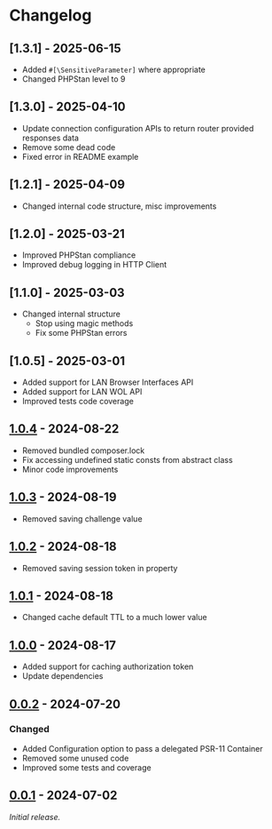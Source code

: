 # Changelog

## [1.3.1] - 2025-06-15

- Added `#[\SensitiveParameter]` where appropriate
- Changed PHPStan level to 9

## [1.3.0] - 2025-04-10

- Update connection configuration APIs to return router provided responses data
- Remove some dead code
- Fixed error in README example

## [1.2.1] - 2025-04-09

- Changed internal code structure, misc improvements

## [1.2.0] - 2025-03-21

- Improved PHPStan compliance
- Improved debug logging in HTTP Client

## [1.1.0] - 2025-03-03

- Changed internal structure
  - Stop using magic methods
  - Fix some PHPStan errors

## [1.0.5] - 2025-03-01

- Added support for LAN Browser Interfaces API
- Added support for LAN WOL API
- Improved tests code coverage

## [1.0.4] - 2024-08-22

- Removed bundled composer.lock
- Fix accessing undefined static consts from abstract class
- Minor code improvements

## [1.0.3] - 2024-08-19

- Removed saving challenge value

## [1.0.2] - 2024-08-18

- Removed saving session token in property

## [1.0.1] - 2024-08-18

- Changed cache default TTL to a much lower value

## [1.0.0] - 2024-08-17

- Added support for caching authorization token
- Update dependencies

## [0.0.2] - 2024-07-20

### Changed

- Added Configuration option to pass a delegated PSR-11 Container
- Removed some unused code
- Improved some tests and coverage

## [0.0.1] - 2024-07-02

_Initial release._

[1.0.4]: https://github.com/madpilot78/FreeBoxPHP/releases/tag/v1.0.4
[1.0.3]: https://github.com/madpilot78/FreeBoxPHP/releases/tag/v1.0.3
[1.0.2]: https://github.com/madpilot78/FreeBoxPHP/releases/tag/v1.0.2
[1.0.1]: https://github.com/madpilot78/FreeBoxPHP/releases/tag/v1.0.1
[1.0.0]: https://github.com/madpilot78/FreeBoxPHP/releases/tag/v1.0.0
[0.0.2]: https://github.com/madpilot78/FreeBoxPHP/releases/tag/v0.0.2
[0.0.1]: https://github.com/madpilot78/FreeBoxPHP/releases/tag/v0.0.1
